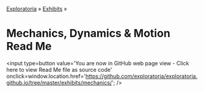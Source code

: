 [Exploratoria]( http://exploratoria.github.io ) &raquo; [Exhibits]( http://exploratoria.github.io/exhibits/ ) &raquo;

Mechanics, Dynamics & Motion Read Me
====

<span style=display:none; >[You are now in GitHub source code view - Click here to view Read Me file as a web page]( http://exploratoria.github.io/exhibits/mechanics/index.html "View file as a web page." ) </span>
<input type=button value='You are now in GitHub web page view - Click here to view Read Me file as source code' onclick=window.location.href='https://github.com/exploratoria/exploratoria.github.io/tree/master/exhibits/mechanics/'; />


